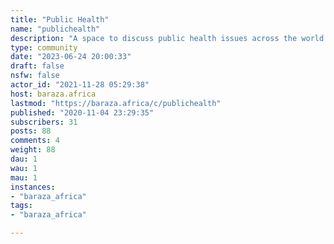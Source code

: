 ```yaml
---
title: "Public Health" 
name: "publichealth"
description: "A space to discuss public health issues across the world. "
type: community
date: "2023-06-24 20:00:33"
draft: false
nsfw: false
actor_id: "2021-11-28 05:29:38"
host: baraza.africa
lastmod: "https://baraza.africa/c/publichealth"
published: "2020-11-04 23:29:35"
subscribers: 31
posts: 88
comments: 4
weight: 88
dau: 1
wau: 1
mau: 1
instances:
- "baraza_africa"
tags: 
- "baraza_africa"

---
```

